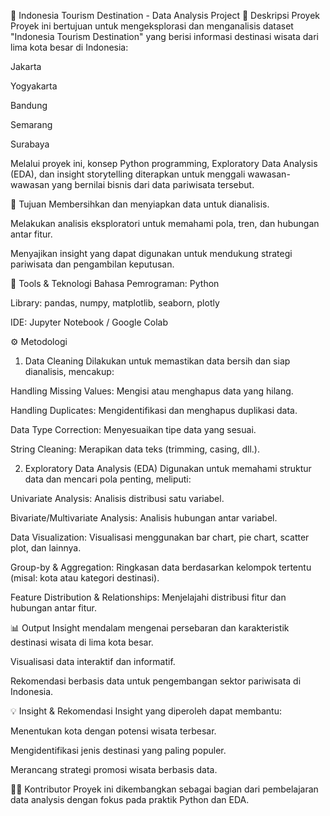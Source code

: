 📍 Indonesia Tourism Destination - Data Analysis Project
📝 Deskripsi Proyek
Proyek ini bertujuan untuk mengeksplorasi dan menganalisis dataset "Indonesia Tourism Destination" yang berisi informasi destinasi wisata dari lima kota besar di Indonesia:

Jakarta

Yogyakarta

Bandung

Semarang

Surabaya

Melalui proyek ini, konsep Python programming, Exploratory Data Analysis (EDA), dan insight storytelling diterapkan untuk menggali wawasan-wawasan yang bernilai bisnis dari data pariwisata tersebut.

🎯 Tujuan
Membersihkan dan menyiapkan data untuk dianalisis.

Melakukan analisis eksploratori untuk memahami pola, tren, dan hubungan antar fitur.

Menyajikan insight yang dapat digunakan untuk mendukung strategi pariwisata dan pengambilan keputusan.

🧰 Tools & Teknologi
Bahasa Pemrograman: Python

Library: pandas, numpy, matplotlib, seaborn, plotly

IDE: Jupyter Notebook / Google Colab

⚙️ Metodologi
1. Data Cleaning
Dilakukan untuk memastikan data bersih dan siap dianalisis, mencakup:

Handling Missing Values: Mengisi atau menghapus data yang hilang.

Handling Duplicates: Mengidentifikasi dan menghapus duplikasi data.

Data Type Correction: Menyesuaikan tipe data yang sesuai.

String Cleaning: Merapikan data teks (trimming, casing, dll.).

2. Exploratory Data Analysis (EDA)
Digunakan untuk memahami struktur data dan mencari pola penting, meliputi:

Univariate Analysis: Analisis distribusi satu variabel.

Bivariate/Multivariate Analysis: Analisis hubungan antar variabel.

Data Visualization: Visualisasi menggunakan bar chart, pie chart, scatter plot, dan lainnya.

Group-by & Aggregation: Ringkasan data berdasarkan kelompok tertentu (misal: kota atau kategori destinasi).

Feature Distribution & Relationships: Menjelajahi distribusi fitur dan hubungan antar fitur.

📊 Output
Insight mendalam mengenai persebaran dan karakteristik destinasi wisata di lima kota besar.

Visualisasi data interaktif dan informatif.

Rekomendasi berbasis data untuk pengembangan sektor pariwisata di Indonesia.

💡 Insight & Rekomendasi
Insight yang diperoleh dapat membantu:

Menentukan kota dengan potensi wisata terbesar.

Mengidentifikasi jenis destinasi yang paling populer.

Merancang strategi promosi wisata berbasis data.

🧑‍💻 Kontributor
Proyek ini dikembangkan sebagai bagian dari pembelajaran data analysis dengan fokus pada praktik Python dan EDA.
